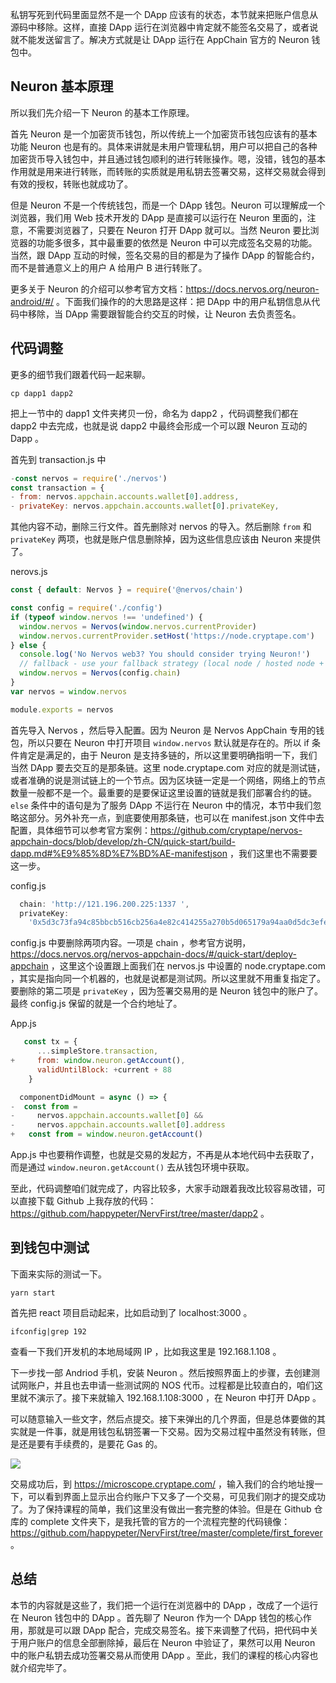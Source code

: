 私钥写死到代码里面显然不是一个 DApp 应该有的状态，本节就来把账户信息从源码中移除。这样，直接 DApp 运行在浏览器中肯定就不能签名交易了，或者说就不能发送留言了。解决方式就是让 DApp 运行在 AppChain 官方的 Neuron 钱包中。

## Neuron 基本原理

所以我们先介绍一下 Neuron 的基本工作原理。

首先 Neuron 是一个加密货币钱包，所以传统上一个加密货币钱包应该有的基本功能 Neuron 也是有的。具体来讲就是未用户管理私钥，用户可以把自己的各种加密货币导入钱包中，并且通过钱包顺利的进行转账操作。嗯，没错，钱包的基本作用就是用来进行转账，而转账的实质就是用私钥去签署交易，这样交易就会得到有效的授权，转账也就成功了。

但是 Neuron 不是一个传统钱包，而是一个 DApp 钱包。Neuron 可以理解成一个浏览器，我们用 Web 技术开发的 DApp 是直接可以运行在 Neuron 里面的，注意，不需要浏览器了，只要在 Neuron 打开 DApp 就可以。当然 Neuron 要比浏览器的功能多很多，其中最重要的依然是 Neuron 中可以完成签名交易的功能。当然，跟 DApp 互动的时候，签名交易的目的都是为了操作 DApp 的智能合约，而不是普通意义上的用户 A 给用户 B 进行转账了。

更多关于 Neuron 的介绍可以参考官方文档：https://docs.nervos.org/neuron-android/#/ 。下面我们操作的的大思路是这样：把 DApp 中的用户私钥信息从代码中移除，当 DApp 需要跟智能合约交互的时候，让 Neuron 去负责签名。


## 代码调整

更多的细节我们跟着代码一起来聊。

```
cp dapp1 dapp2
```

把上一节中的 dapp1 文件夹拷贝一份，命名为 dapp2 ，代码调整我们都在 dapp2 中去完成，也就是说 dapp2 中最终会形成一个可以跟 Neuron 互动的 Dapp 。


首先到 transaction.js 中

```js
-const nervos = require('./nervos')
const transaction = {
- from: nervos.appchain.accounts.wallet[0].address,
- privateKey: nervos.appchain.accounts.wallet[0].privateKey,
```

其他内容不动，删除三行文件。首先删除对 nervos 的导入。然后删除 `from` 和 `privateKey` 两项，也就是账户信息删除掉，因为这些信息应该由 Neuron 来提供了。


nerovs.js

```js
const { default: Nervos } = require('@nervos/chain')

const config = require('./config')
if (typeof window.nervos !== 'undefined') {
  window.nervos = Nervos(window.nervos.currentProvider)
  window.nervos.currentProvider.setHost('https://node.cryptape.com')
} else {
  console.log('No Nervos web3? You should consider trying Neuron!')
  // fallback - use your fallback strategy (local node / hosted node + in-dapp id mgmt / fail)
  window.nervos = Nervos(config.chain)
}
var nervos = window.nervos

module.exports = nervos
```

首先导入 Nervos ，然后导入配置。因为 Neuron 是 Nervos AppChain 专用的钱包，所以只要在 Neuron 中打开项目 `window.nervos` 默认就是存在的。所以 if 条件肯定是满足的，由于 Neuron 是支持多链的，所以这里要明确指明一下，我们当然 DApp 要去交互的是那条链。这里 node.cryptape.com 对应的就是测试链，或者准确的说是测试链上的一个节点。因为区块链一定是一个网络，网络上的节点数量一般都不是一个。最重要的是要保证这里设置的链就是我们部署合约的链。`else` 条件中的语句是为了服务 DApp 不运行在 Neuron 中的情况，本节中我们忽略这部分。另外补充一点，到底要使用那条链，也可以在 manifest.json 文件中去配置，具体细节可以参考官方案例：https://github.com/cryptape/nervos-appchain-docs/blob/develop/zh-CN/quick-start/build-dapp.md#%E9%85%8D%E7%BD%AE-manifestjson ，我们这里也不需要要这一步。

config.js

```js
  chain: 'http://121.196.200.225:1337 ',
  privateKey:
    '0x5d3c73fa94c85bbcb516cb256a4e82c414255a270b5d065179a94aa0d5dc3efe',
```

config.js 中要删除两项内容。一项是 chain ，参考官方说明，https://docs.nervos.org/nervos-appchain-docs/#/quick-start/deploy-appchain ，这里这个设置跟上面我们在 nervos.js 中设置的 node.cryptape.com ，其实是指向同一个机器的，也就是说都是测试网。所以这里就不用重复指定了。要删除的第二项是 `privateKey` ，因为签署交易用的是 Neuron 钱包中的账户了。最终 config.js 保留的就是一个合约地址了。


App.js

```js
   const tx = {
      ...simpleStore.transaction,
+     from: window.neuron.getAccount(),
      validUntilBlock: +current + 88
    }

  componentDidMount = async () => {
-  const from =
-     nervos.appchain.accounts.wallet[0] &&
-     nervos.appchain.accounts.wallet[0].address
+   const from = window.neuron.getAccount()
```

App.js 中也要稍作调整，也就是交易的发起方，不再是从本地代码中去获取了，而是通过 `window.neuron.getAccount()` 去从钱包环境中获取。


至此，代码调整咱们就完成了，内容比较多，大家手动跟着我改比较容易改错，可以直接下载 Github 上我存放的代码： https://github.com/happypeter/NervFirst/tree/master/dapp2 。

## 到钱包中测试

下面来实际的测试一下。


```
yarn start
```

首先把 react 项目启动起来，比如启动到了 localhost:3000 。

```
ifconfig|grep 192
```

查看一下我们开发机的本地局域网 IP ，比如我这里是 192.168.1.108 。

下一步找一部 Andriod 手机，安装 Neuron 。然后按照界面上的步骤，去创建测试网账户，并且也去申请一些测试网的 NOS 代币。过程都是比较直白的，咱们这里就不演示了。接下来就输入 192.168.1.108:3000 ，在 Neuron 中打开 DApp 。


可以随意输入一些文字，然后点提交。接下来弹出的几个界面，但是总体要做的其实就是一件事，就是用钱包私钥签署一下交易。因为交易过程中虽然没有转账，但是还是要有手续费的，是要花 Gas 的。

![](http://img.haoqicat.com/2018091801.jpg)

交易成功后，到 https://microscope.cryptape.com/ ，输入我们的合约地址搜一下，可以看到界面上显示出合约账户下又多了一个交易，可见我们刚才的提交成功了。为了保持课程的简单，我们这里没有做出一套完整的体验。但是在 Github 仓库的 complete 文件夹下，是我托管的官方的一个流程完整的代码镜像：https://github.com/happypeter/NervFirst/tree/master/complete/first_forever 。


## 总结

本节的内容就是这些了，我们把一个运行在浏览器中的 DApp ，改成了一个运行在 Neuron 钱包中的 DApp 。首先聊了 Neuron 作为一个 DApp 钱包的核心作用，那就是可以跟 DApp 配合，完成交易签名。接下来调整了代码，把代码中关于用户账户的信息全部删除掉，最后在 Neuron 中验证了，果然可以用 Neuron 中的账户私钥去成功签署交易从而使用 DApp 。至此，我们的课程的核心内容也就介绍完毕了。
